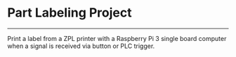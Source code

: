 # Part Labeling Project
___


Print a label from a ZPL printer with a Raspberry Pi 3 single board computer when a signal is received via button or PLC trigger.
